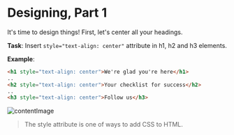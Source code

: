 # Designing, Part 1

It's time to design things! First, let's center all your headings.

**Task**: Insert `style="text-align: center"` attribute in h1, h2 and h3 elements.

**Example**:
```html
<h1 style="text-align: center">We're glad you're here</h1> 
..
<h2 style="text-align: center">Your checklist for success</h2>
..
<h3 style="text-align: center">Follow us</h3>
```

![contentImage](https://api.sololearn.com/DownloadFile?id=4659)

>The style attribute is one of ways to add CSS to HTML.